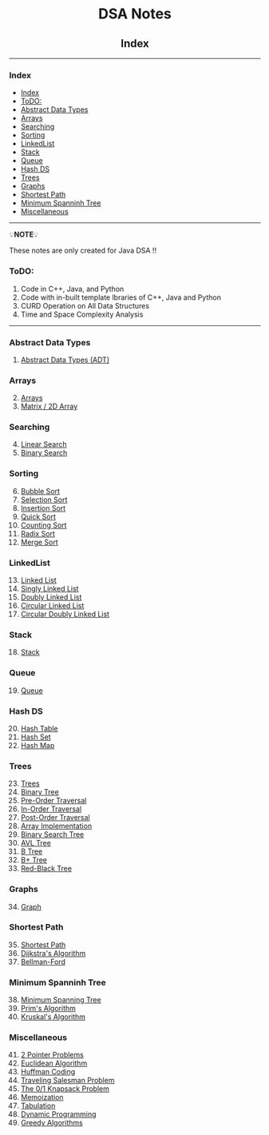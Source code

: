 <h1 style="text-align:center">DSA Notes</h1>

<h2 style="text-align:center">Index</h2>

<hr/>

### Index

- [Index](#index)
- [ToDO:](#todo)
- [Abstract Data Types](#abstract-data-types)
- [Arrays](#arrays)
- [Searching](#searching)
- [Sorting](#sorting)
- [LinkedList](#linkedlist)
- [Stack](#stack)
- [Queue](#queue)
- [Hash DS](#hash-ds)
- [Trees](#trees)
- [Graphs](#graphs)
- [Shortest Path](#shortest-path)
- [Minimum Spanninh Tree](#minimum-spanninh-tree)
- [Miscellaneous](#miscellaneous)


<hr/>

💡**NOTE**💡 

These notes are only created for Java DSA !!

### ToDO:
1. Code in C++, Java, and Python
2. Code with in-built template lbraries of C++, Java and Python
3. CURD Operation on All Data Structures
4. Time and Space Complexity Analysis

<hr/>

### Abstract Data Types
1. [Abstract Data Types (ADT)]()

### Arrays

2. [Arrays]()
3. [Matrix / 2D Array]()

### Searching

4. [Linear Search](./notes/3.%20LinearSearch.md)
5. [Binary Search](./notes/4.%20BinarySearch.md)

### Sorting

6. [Bubble Sort](./notes/5.%20Bubble%20Sort.md)
7. [Selection Sort](./notes/6.%20SeletionSort.md)
8. [Insertion Sort](./notes/7.%20InsertionSort.md)
9. [Quick Sort](./notes/8.%20QuickSort.md)
10. [Counting Sort](./notes/9.%20CountingSort.md)
11. [Radix Sort](./notes/10.%20RadixSort.md)
12. [Merge Sort](./notes/11.%20MergeSort.md)

### LinkedList

13. [Linked List](./notes/12.%20LinkedList.md)
14. [Singly Linked List](./notes/13.%20SinglyLinkedList.md)
15. [Doubly Linked List](./notes/15.%20DoublyLinkedList.md)
16. [Circular Linked List](./notes/16.%20CircularLinkedList.md)
17. [Circular Doubly Linked List](./notes/17.%20CircularDoublyLinkedList.md)

### Stack

18. [Stack]()

### Queue

19. [Queue]()

### Hash DS

20. [Hash Table]() 
21. [Hash Set]() 
22. [Hash Map]()

### Trees

23. [Trees]()
24. [Binary Tree]() 
25. [Pre-Order Traversal]() 
26. [In-Order Traversal]() 
27. [Post-Order Traversal]() 
28. [Array Implementation]() 
29. [Binary Search Tree]() 
30. [AVL Tree]() 
31. [B Tree]() 
32. [B+ Tree]() 
33. [Red-Black Tree]() 

### Graphs

34. [Graph]()

### Shortest Path

35. [Shortest Path]()
36. [Dijkstra's Algorithm]()
37. [Bellman-Ford]()

### Minimum Spanninh Tree 

38. [Minimum Spanning Tree]()
39. [Prim's Algorithm]()
40. [Kruskal's Algorithm]()

### Miscellaneous

41. [2 Pointer Problems]()
42. [Euclidean Algorithm]()
43. [Huffman Coding]()
44. [Traveling Salesman Problem]()
45. [The 0/1 Knapsack Problem]()
46. [Memoization]()
47. [Tabulation]()
48. [Dynamic Programming]()
49. [Greedy Algorithms]()